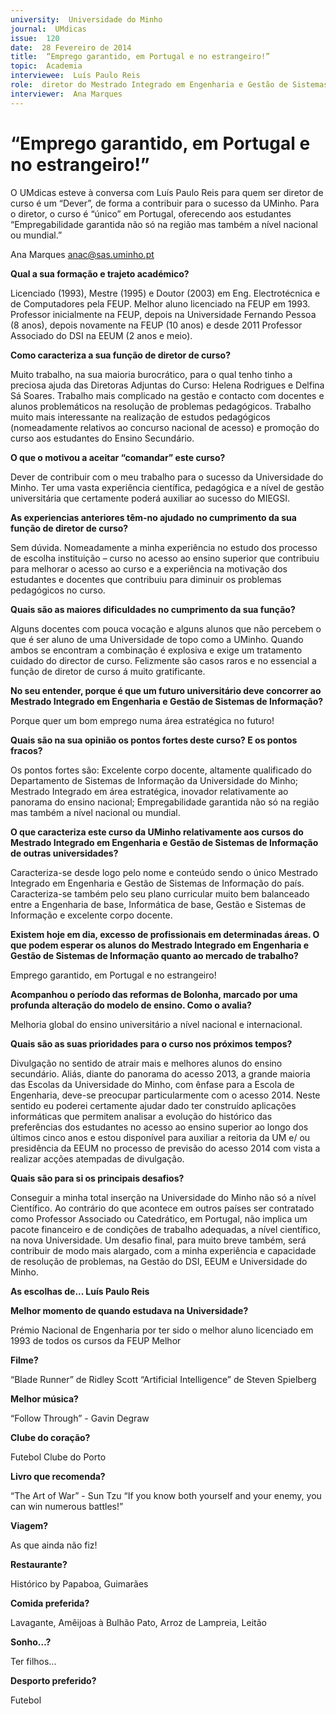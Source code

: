 ```yaml
---
university:  Universidade do Minho
journal:  UMdicas
issue:  120
date:  28 Fevereiro de 2014
title:  “Emprego garantido, em Portugal e no estrangeiro!”
topic:  Academia
interviewee:  Luís Paulo Reis
role:  diretor do Mestrado Integrado em Engenharia e Gestão de Sistemas de Informação
interviewer:  Ana Marques
---
```

 

# “Emprego garantido, em Portugal e no estrangeiro!”

O UMdicas esteve à conversa com Luís Paulo Reis para quem ser diretor de curso é um “Dever”, de forma a contribuir para o sucesso da UMinho. Para o diretor, o curso é “único” em Portugal, oferecendo aos estudantes “Empregabilidade garantida não só na região mas também a nível nacional ou mundial.”

Ana Marques 
anac@sas.uminho.pt 

 
**Qual a sua formação e trajeto académico?**

Licenciado (1993), Mestre (1995) e Doutor (2003) em Eng. Electrotécnica e de Computadores pela FEUP. Melhor aluno licenciado na FEUP em 1993.
Professor inicialmente na FEUP, depois na Universidade Fernando Pessoa (8 anos), depois novamente na FEUP (10 anos) e desde 2011 Professor Associado do DSI na EEUM (2 anos e meio).

 
**Como caracteriza a sua função de diretor de curso?**

Muito trabalho, na sua maioria burocrático, para o qual tenho tinho a preciosa ajuda das Diretoras Adjuntas do Curso: Helena Rodrigues e Delfina Sá Soares. Trabalho mais complicado na gestão e contacto com docentes e alunos problemáticos na resolução de problemas pedagógicos. Trabalho muito mais interessante na realização de estudos pedagógicos (nomeadamente relativos ao concurso nacional de acesso) e promoção do curso aos estudantes do Ensino Secundário.

 
**O que o motivou a aceitar “comandar” este curso?**

Dever de contribuir com o meu trabalho para o sucesso da Universidade do Minho. Ter uma vasta experiência científica, pedagógica e a nível de gestão universitária que certamente poderá auxiliar ao sucesso do MIEGSI.

 
**As experiencias anteriores têm-no ajudado no cumprimento da sua função de diretor de curso?**

Sem dúvida. Nomeadamente a minha experiência no estudo dos processo de escolha instituição – curso no acesso ao ensino superior que contribuiu para melhorar o acesso ao curso e a experiência na motivação dos estudantes e docentes que contribuiu para diminuir os problemas pedagógicos no curso.
 
 
**Quais são as maiores dificuldades no cumprimento da sua função?**

Alguns docentes com pouca vocação e alguns alunos que não percebem o que é ser aluno de uma Universidade de topo como a UMinho. Quando ambos se encontram a combinação é explosiva e exige um tratamento cuidado do director de curso. Felizmente são casos raros e no essencial a função de diretor de curso á muito gratificante.

 
**No seu entender, porque é que um futuro universitário deve concorrer ao Mestrado Integrado em Engenharia e Gestão de Sistemas de Informação?**

Porque quer um bom emprego numa área estratégica no futuro!

 
**Quais são na sua opinião os pontos fortes deste curso? E os pontos fracos?**

Os pontos fortes são: Excelente corpo docente, altamente qualificado do Departamento de Sistemas de Informação da Universidade do Minho; Mestrado Integrado em área estratégica, inovador relativamente ao panorama do ensino nacional; Empregabilidade garantida não só na região mas também a nível nacional ou mundial.

 
**O que caracteriza este curso da UMinho relativamente aos cursos do Mestrado Integrado em Engenharia e Gestão de Sistemas de Informação de outras universidades?**

Caracteriza-se desde logo pelo nome e conteúdo sendo o único Mestrado Integrado em Engenharia e Gestão de Sistemas de Informação do país. Caracteriza-se também pelo seu plano curricular muito bem balanceado entre a Engenharia de base, Informática de base, Gestão e Sistemas de Informação e excelente corpo docente.

 
**Existem hoje em dia, excesso de profissionais em determinadas áreas. O que podem esperar os alunos do Mestrado Integrado em Engenharia e Gestão de Sistemas de Informação quanto ao mercado de trabalho?**

Emprego garantido, em Portugal e no estrangeiro!

 
**Acompanhou o período das reformas de Bolonha, marcado por uma profunda alteração do modelo de ensino. Como o avalia?**

Melhoria global do ensino universitário a nível nacional e internacional.

 
**Quais são as suas prioridades para o curso nos próximos tempos?**

Divulgação no sentido de atrair mais e melhores alunos do ensino secundário. Aliás, diante do panorama do acesso 2013, a grande maioria das Escolas da Universidade do Minho, com ênfase para a Escola de Engenharia, deve-se preocupar particularmente com o acesso 2014. Neste sentido eu poderei certamente ajudar dado ter construído aplicações informáticas que permitem analisar a evolução do histórico das preferências dos estudantes no acesso ao ensino superior ao longo dos últimos cinco anos e estou disponível para auxiliar a reitoria da UM e/ ou presidência da EEUM no processo de previsão do acesso 2014 com vista a realizar acções atempadas de divulgação.

 
**Quais são para si os principais desafios?**

Conseguir a minha total inserção na Universidade do Minho não só a nível Científico. Ao contrário do que acontece em outros países ser contratado como Professor Associado ou Catedrático, em Portugal, não implica um pacote financeiro e de condições de trabalho adequadas, a nível científico, na nova Universidade. Um desafio final, para muito breve também, será contribuir de modo mais alargado, com a minha experiência e capacidade de resolução de problemas, na Gestão do DSI, EEUM e Universidade do Minho.

 
 
**As escolhas de... Luís Paulo Reis** 
 
 
**Melhor momento de quando estudava na Universidade?**

Prémio Nacional de Engenharia por ter sido o melhor aluno licenciado em 1993 de todos os cursos da FEUP Melhor 
 
 
**Filme?**

“Blade Runner” de Ridley Scott “Artificial Intelligence” de Steven Spielberg 
 
 
**Melhor música?**

“Follow Through” - Gavin Degraw 
 
 
**Clube do coração?**

Futebol Clube do Porto 
 
 
**Livro que recomenda?**

“The Art of War” - Sun Tzu “If you know both yourself and your enemy, you can win numerous battles!”

 
**Viagem?**

As que ainda não fiz!

 
**Restaurante?**

Histórico by Papaboa, Guimarães 
 
 
**Comida preferida?**

Lavagante, Amêijoas à Bulhão Pato, Arroz de Lampreia, Leitão 
 
 
**Sonho…?**

Ter filhos...

 
**Desporto preferido?**

Futebol 


